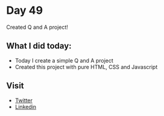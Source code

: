 # Day 49

Created Q and A project!


## What I did today:

 - Today I create a simple Q and A project
 - Created this project with pure HTML, CSS and Javascript


## Visit

 - [Twitter](https://twitter.com/karan_chandekar)
 - [Linkedin](https://www.linkedin.com/in/karan-chandekar-a87263219/)

